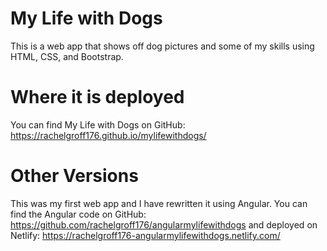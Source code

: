 # My Life with Dogs
This is a web app that shows off dog pictures and some of my skills using HTML, CSS, and Bootstrap.

# Where it is deployed
You can find My Life with Dogs on GitHub: https://rachelgroff176.github.io/mylifewithdogs/ 

# Other Versions
This was my first web app and I have rewritten it using Angular.
You can find the Angular code on GitHub: https://github.com/rachelgroff176/angularmylifewithdogs and deployed on Netlify: https://rachelgroff176-angularmylifewithdogs.netlify.com/ 
